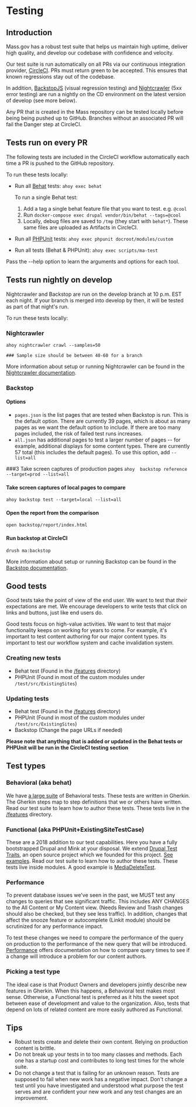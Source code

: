 # Testing

## Introduction

Mass.gov has a robust test suite that helps us maintain high uptime, deliver high quality, and develop our codebase with confidence and velocity.

Our test suite is run automatically on all PRs via our continuous integration provider, [CircleCI](https://circleci.com/gh/massgov/openmass). PRs must return green to be accepted. This ensures that known regressions stay out of the codebase.

In addition, [BackstopJS](https://github.com/massgov/openmass/blob/develop/backstop/README.md) (visual regression testing) and [Nightcrawler](https://github.com/massgov/openmass/blob/develop/.circleci/nightcrawler/README.md) (5xx error testing) are run a nightly on the CD environment on the latest version of develop (see more below).

Any PR that is created in the Mass repository can be tested locally before being being pushed up to GitHub. Branches without an associated PR will fail the Danger step at CircleCI.

## Tests run on every PR

The following tests are included in the CircleCI workflow automatically each time a PR is pushed to the GitHub repository.

To run these tests locally:

- Run all [Behat](http://behat.org) tests: `ahoy exec behat`

  To run a single Behat test:

  1. Add a tag a single behat feature file that you want to test. e.g. `@cool`
  1. Run `docker-compose exec drupal vendor/bin/behat --tags=@cool`
  1. Locally, debug files are saved to `/tmp` (they start with `behat*`). These same files are uploaded as Artifacts in CircleCI.

- Run all [PHPUnit](https://phpunit.de/) tests: `ahoy exec phpunit docroot/modules/custom`

- Run all tests (Behat & PHPUnit): `ahoy exec scripts/ma-test`

Pass the --help option to learn the arguments and options for each tool.

## Tests run nightly on develop

Nightcrawler and Backstop are run on the develop branch at 10 p.m. EST each night. If your branch is merged into develop by then, it will be tested as part of that night's run.

To run these tests locally:

### Nightcrawler

```
ahoy nightcrawler crawl --samples=50

### Sample size should be between 40-60 for a branch
```

More information about setup or running Nightcrawler can be found in the [Nightcrawler documentation](https://github.com/massgov/openmass/blob/develop/.circleci/nightcrawler/README.md).


### Backstop

#### Options
  - `pages.json` is the list pages that are tested when Backstop is run. This is the default option. There are currently 39 pages, which is about as many pages as we want the default option to include. If there are too many pages included, the risk of failed test runs increases.
  - `all.json` has additional pages to test a larger number of pages -- for example, additional displays for some content types. There are currently 57 total (this includes the default pages). To use this option, add `--list=all`

###3 Take screen captures of production pages
`ahoy  backstop reference --target=prod --list=all`

#### Take screen captures of local pages to compare
`ahoy backstop test --target=local --list=all`

#### Open the report from the comparison
`open backstop/report/index.html`

#### Run backstop at CircleCI
`drush ma:backstop`

More information about setup or running Backstop can be found in the [Backstop documentation](https://github.com/massgov/openmass/blob/develop/backstop/README.md).

## Good tests

Good tests take the point of view of the end user. We want to test that _their_ expectations are met. We encourage developers to write tests that click on links and buttons, just like end users do.

Good tests focus on high-value activities. We want to test that major functionality keeps on working for years to come. For example, it's important to test content authoring for our major content types. Its important to test our workflow system and cache invalidation system.

### Creating new tests

- Behat test (Found in the [/features](https://github.com/massgov/openmass/tree/develop/features) directory)
- PHPUnit (Found in most of the custom modules under `/test/src/ExistingSites`)

### Updating tests

- Behat test (Found in the [/features](https://github.com/massgov/openmass/tree/develop/features) directory)
- PHPUnit (Found in most of the custom modules under `/test/src/ExistingSites`)
- Backstop (Change the page URLs if needed)

**Please note that anything that is added or updated in the Behat tests or PHPUnit will be run in the CircleCI testing section**

## Test types

### Behavioral (aka behat)

We have [a large suite](https://github.com/massgov/openmass/tree/develop/features) of Behavioral tests. These tests are written in Gherkin. The Gherkin steps map to step definitions that we or others have written. Read our test suite to learn how to author these tests. These tests live in the [/features](https://github.com/massgov/openmass/tree/develop/features) directory.

### Functional (aka PHPUnit+ExistingSiteTestCase)

These are a 2018 addition to our test capabilities. Here you have a fully bootstrapped Drupal and Mink at your disposal. We extend [Drupal Test Traits](https://github.com/weitzman/drupal-test-traits), an open source project which we founded for this project. [See examples](https://github.com/massgov/openmass/tree/develop/docroot/modules/custom/mass_utility/tests/src/ExistingSite). Read our test suite to learn how to author these tests. These tests live inside modules. A good example is [MediaDeleteTest](https://github.com/massgov/openmass/blob/develop/docroot/modules/custom/mass_media/tests/src/ExistingSite/MediaDeleteTest.php).

### Performance

To prevent database issues we've seen in the past, we MUST test any changes to queries that see significant traffic. This includes ANY CHANGES to the All Content or My Content view. (Needs Review and Trash changes should also be checked, but they see less traffic). In addition, changes that affect the snooze feature or autocomplete (Linkit module) should be scrutinized for any performance impact.

To test these changes we need to compare the performance of the query on production to the performance of the new query that will be introduced. [Performance](https://github.com/massgov/openmass/blob/develop/docs/performance.md) offers documentation on how to compare query times to see if a change will introduce a problem for our content authors.

### Picking a test type

The ideal case is that Product Owners and developers jointly describe new features in Gherkin. When this happens, a Behavioral test makes most sense. Otherwise, a Functional test is preferred as it hits the sweet spot between ease of development and value to the organization. Also, tests that depend on lots of related content are more easily authored as Functional.

## Tips

- Robust tests create and delete their own content. Relying on production content is brittle.
- Do not break up your tests in to too many classes and methods. Each one has a startup cost and contributes to long test times for the whole suite.
- Do not change a test that is failing for an unknown reason. Tests are supposed to fail when new work has a negative impact. Don't change a test until you have investigated and understood what purpose the test serves and are confident your new work and any test changes are an improvement.
